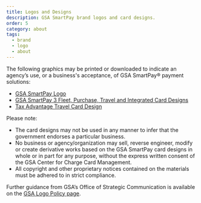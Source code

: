 ```yaml
---
title: Logos and Designs
description: GSA SmartPay brand logos and card designs.
order: 5
category: about
tags:
  - brand
  - logo
  - about
---
```


The following graphics may be printed or downloaded to indicate an agency’s use, or a business's acceptance, of GSA SmartPay® payment solutions:

- [GSA SmartPay Logo](../assets/img/splogo.jpg)
- [GSA SmartPay 3 Fleet, Purchase, Travel and Integrated Card Designs](../files/card-designs.pdf)
- [Tax Advantage Travel Card Design](../files/tax-advantage-card-design.pdf)

Please note:

- The card designs may not be used in any manner to infer that the government endorses a particular business.
- No business or agency/organization may sell, reverse engineer, modify or create derivative works based on the GSA SmartPay card designs in whole or in part for any purpose, without the express written consent of the GSA Center for Charge Card Management.
- All copyright and other proprietary notices contained on the materials must be adhered to in strict compliance.

Further guidance from GSA’s Office of Strategic Communication is available on the [GSA Logo Policy page](https://www.gsa.gov/reference/gsa-logo-policy).
